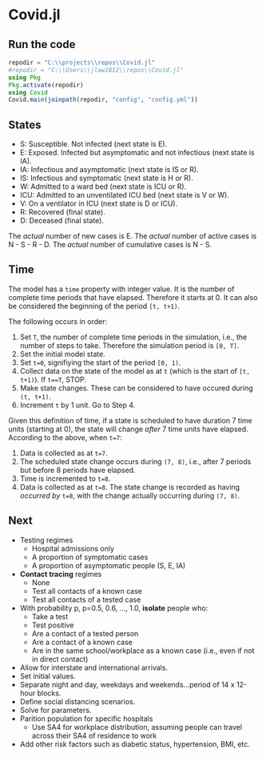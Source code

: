 # Covid.jl

## Run the code

```julia
repodir = "C:\\projects\\repos\\Covid.jl"
#repodir = "C:\\Users\\jlaw1812\\repos\\Covid.jl"
using Pkg
Pkg.activate(repodir)
using Covid
Covid.main(joinpath(repodir, "config", "config.yml"))
```

## States

- S:   Susceptible. Not infected (next state is E).
- E:   Exposed. Infected but asymptomatic and not infectious (next state is IA).
- IA:  Infectious and asymptomatic (next state is IS or R).
- IS:  Infectious and symptomatic (next state is H or R).
- W:   Admitted to a ward bed (next state is ICU or R).
- ICU: Admitted to an unventilated ICU bed (next state is V or W).
- V:   On a ventilator in ICU (next state is D or ICU).
- R:   Recovered (final state).
- D:   Deceased (final state).

The _actual_ number of new cases is E.
The _actual_ number of active cases is N - S - R - D.
The _actual_ number of cumulative cases is N - S.

## Time

The model has a `time` property with integer value.
It is the number of complete time periods that have elapsed.
Therefore it starts at 0.
It can also be considered the beginning of the period `[t, t+1)`.

The following occurs in order:

1. Set `T`, the number of complete time periods in the simulation, i.e., the number of steps to take. Therefore the simulation period is `[0, T]`.
2. Set the initial model state.
3. Set `t=0`, signifiying the start of the period `[0, 1)`.
4. Collect data on the state of the model as at `t` (which is the start of `[t, t+1)`). If `t==T`, STOP.
5. Make state changes. These can be considered to have occured during `(t, t+1)`.
6. Increment `t` by 1 unit. Go to Step 4.

Given this definition of time, if a state is scheduled to have duration 7 time units (starting at 0),
the state will change _after_ 7 time units have elapsed.
According to the above, when `t=7`:

1. Data is collected as at `t=7`.
2. The scheduled state change occurs during `(7, 8)`, i.e., after 7 periods but before 8 periods have elapsed.
3. Time is incremented to `t=8`.
4. Data is collected as at `t=8`. The state change is recorded as having _occurred by_ `t=8`, with the change actually occurring during `(7, 8)`.

## Next

- Testing regimes
  - Hospital admissions only
  - A proportion of symptomatic cases
  - A proportion of asymptomatic people (S, E, IA)
- __Contact tracing__ regimes
  - None
  - Test all contacts of a known case
  - Test all contacts of a tested case
- With probability p, p=0.5, 0.6, ..., 1.0, __isolate__ people who:
   - Take a test
   - Test positive
   - Are a contact of a tested person
   - Are a contact of a known case
   - Are in the same school/workplace as a known case (i.e., even if not in direct contact)
- Allow for interstate and international arrivals.
- Set initial values.
- Separate night and day, weekdays and weekends...period of 14 x 12-hour blocks.
- Define social distancing scenarios.
- Solve for parameters.
- Parition population for specific hospitals
    - Use SA4 for workplace distribution, assuming people can travel across their SA4 of residence to work
- Add other risk factors such as diabetic status, hypertension, BMI, etc.